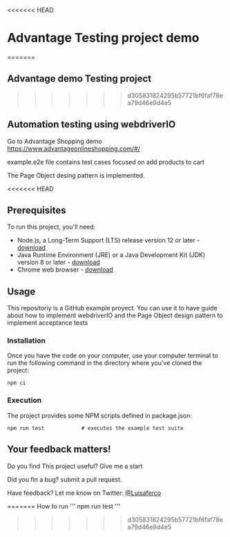 <<<<<<< HEAD
# Advantage Testing project demo
=======
## Advantage demo Testing project
>>>>>>> d305831824295b57721bf6faf78ea79d46e9d4e5

## Automation testing using webdriverIO

Go to Advantage Shopping demo https://www.advantageonlineshopping.com/#/

example.e2e file contains test cases focused on add products to cart

The Page Object desing pattern is implemented.

<<<<<<< HEAD
## Prerequisites

To run this project, you'll need:
- Node.js, a Long-Term Support (LTS) release version 12 or later - [download](https://nodejs.org/en/)
- Java Runtime Environment (JRE) or a Java Development Kit (JDK) version 8 or later - [download](https://adoptopenjdk.net/)
- Chrome web browser - [download](https://www.google.co.uk/chrome/)

## Usage

This repositoriy is a GitHub example proyect. You can use it to have guide about how to implement webdriverIO and the Page Object design pattern to implement acceptance tests

### Installation

Once you have the code on your computer, use your computer terminal to run the following command in the directory where you've cloned the project:
```
npm ci
```

### Execution

The project provides some NPM scripts defined in package.json:
```
npm run test            # executes the example test suite
```

## Your feedback matters!

Do you find This project useful? Give me a start

Did you fin a bug? submit a pull request.

Have feedback? Let me know on Twitter: [@Luisaferco](https://twitter.com/LuisaFer0826) 

=======
How to run
'''
npm run test
'''
>>>>>>> d305831824295b57721bf6faf78ea79d46e9d4e5
